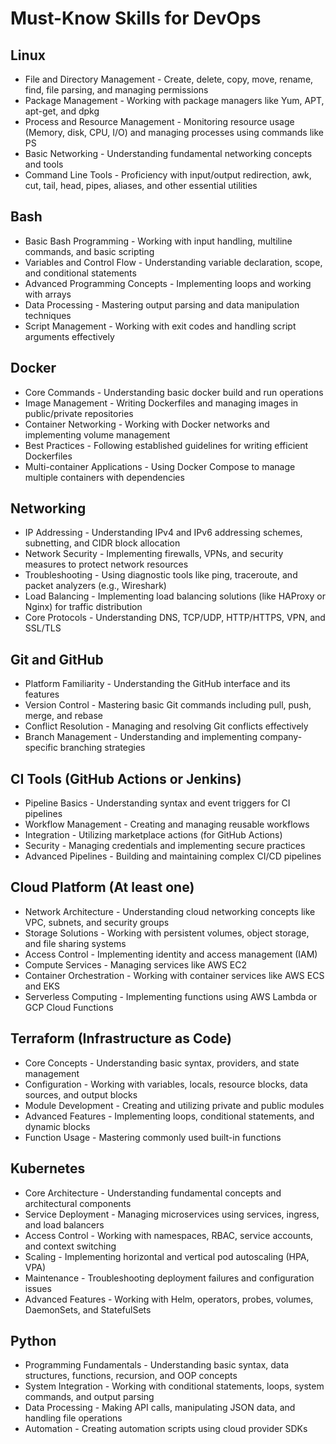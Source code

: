 # Must-Know Skills for DevOps

## Linux
* File and Directory Management - Create, delete, copy, move, rename, find, file parsing, and managing permissions
* Package Management - Working with package managers like Yum, APT, apt-get, and dpkg
* Process and Resource Management - Monitoring resource usage (Memory, disk, CPU, I/O) and managing processes using commands like PS
* Basic Networking - Understanding fundamental networking concepts and tools
* Command Line Tools - Proficiency with input/output redirection, awk, cut, tail, head, pipes, aliases, and other essential utilities

## Bash
* Basic Bash Programming - Working with input handling, multiline commands, and basic scripting
* Variables and Control Flow - Understanding variable declaration, scope, and conditional statements
* Advanced Programming Concepts - Implementing loops and working with arrays
* Data Processing - Mastering output parsing and data manipulation techniques
* Script Management - Working with exit codes and handling script arguments effectively

## Docker
* Core Commands - Understanding basic docker build and run operations
* Image Management - Writing Dockerfiles and managing images in public/private repositories
* Container Networking - Working with Docker networks and implementing volume management
* Best Practices - Following established guidelines for writing efficient Dockerfiles
* Multi-container Applications - Using Docker Compose to manage multiple containers with dependencies

## Networking
* IP Addressing - Understanding IPv4 and IPv6 addressing schemes, subnetting, and CIDR block allocation
* Network Security - Implementing firewalls, VPNs, and security measures to protect network resources
* Troubleshooting - Using diagnostic tools like ping, traceroute, and packet analyzers (e.g., Wireshark)
* Load Balancing - Implementing load balancing solutions (like HAProxy or Nginx) for traffic distribution
* Core Protocols - Understanding DNS, TCP/UDP, HTTP/HTTPS, VPN, and SSL/TLS

## Git and GitHub
* Platform Familiarity - Understanding the GitHub interface and its features
* Version Control - Mastering basic Git commands including pull, push, merge, and rebase
* Conflict Resolution - Managing and resolving Git conflicts effectively
* Branch Management - Understanding and implementing company-specific branching strategies

## CI Tools (GitHub Actions or Jenkins)
* Pipeline Basics - Understanding syntax and event triggers for CI pipelines
* Workflow Management - Creating and managing reusable workflows
* Integration - Utilizing marketplace actions (for GitHub Actions)
* Security - Managing credentials and implementing secure practices
* Advanced Pipelines - Building and maintaining complex CI/CD pipelines

## Cloud Platform (At least one)
* Network Architecture - Understanding cloud networking concepts like VPC, subnets, and security groups
* Storage Solutions - Working with persistent volumes, object storage, and file sharing systems
* Access Control - Implementing identity and access management (IAM)
* Compute Services - Managing services like AWS EC2
* Container Orchestration - Working with container services like AWS ECS and EKS
* Serverless Computing - Implementing functions using AWS Lambda or GCP Cloud Functions

## Terraform (Infrastructure as Code)
* Core Concepts - Understanding basic syntax, providers, and state management
* Configuration - Working with variables, locals, resource blocks, data sources, and output blocks
* Module Development - Creating and utilizing private and public modules
* Advanced Features - Implementing loops, conditional statements, and dynamic blocks
* Function Usage - Mastering commonly used built-in functions

## Kubernetes
* Core Architecture - Understanding fundamental concepts and architectural components
* Service Deployment - Managing microservices using services, ingress, and load balancers
* Access Control - Working with namespaces, RBAC, service accounts, and context switching
* Scaling - Implementing horizontal and vertical pod autoscaling (HPA, VPA)
* Maintenance - Troubleshooting deployment failures and configuration issues
* Advanced Features - Working with Helm, operators, probes, volumes, DaemonSets, and StatefulSets

## Python
* Programming Fundamentals - Understanding basic syntax, data structures, functions, recursion, and OOP concepts
* System Integration - Working with conditional statements, loops, system commands, and output parsing
* Data Processing - Making API calls, manipulating JSON data, and handling file operations
* Automation - Creating automation scripts using cloud provider SDKs
